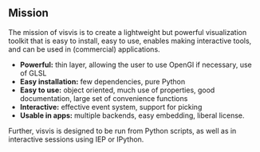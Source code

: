 ## Mission ##

The mission of visvis is to create a lightweight but powerful visualization toolkit that is easy to install, easy to use, enables making interactive tools, and can be used in (commercial) applications.

  * **Powerful:** thin layer, allowing the user to use OpenGl if necessary, use of GLSL
  * **Easy installation:** few dependencies, pure Python
  * **Easy to use:** object oriented, much use of properties, good documentation, large set of convenience functions
  * **Interactive:** effective event system, support for picking
  * **Usable in apps:** multiple backends, easy embedding, liberal license.

Further, visvis is designed to be run from Python scripts, as well as in interactive sessions using IEP or IPython.